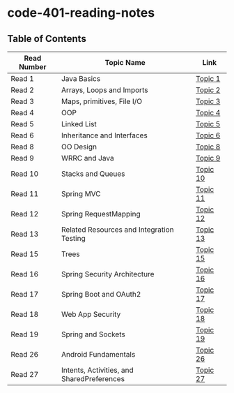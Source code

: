 # code-401-reading-notes

## Table of Contents
Read Number | Topic Name | Link
----------- | ---------- | ----
Read 1 | Java Basics | [Topic 1](https://aseel-banna.github.io/code-401-reading-notes/class-01)
Read 2 | Arrays, Loops and Imports | [Topic 2](https://aseel-banna.github.io/code-401-reading-notes/class-02) 
Read 3 | Maps, primitives, File I/O | [Topic 3](https://aseel-banna.github.io/code-401-reading-notes/class-03) 
Read 4 | OOP | [Topic 4](https://aseel-banna.github.io/code-401-reading-notes/class-04) 
Read 5 | Linked List | [Topic 5](https://aseel-banna.github.io/code-401-reading-notes/class-05) 
Read 6 | Inheritance and Interfaces | [Topic 6](https://aseel-banna.github.io/code-401-reading-notes/class-06)
Read 8 | OO Design | [Topic 8](https://aseel-banna.github.io/code-401-reading-notes/class-08)
Read 9 | WRRC and Java | [Topic 9](https://aseel-banna.github.io/code-401-reading-notes/class-09)
Read 10 | Stacks and Queues | [Topic 10](https://aseel-banna.github.io/code-401-reading-notes/class-10)
Read 11 | Spring MVC | [Topic 11](https://aseel-banna.github.io/code-401-reading-notes/class-11)
Read 12 | Spring RequestMapping | [Topic 12](https://aseel-banna.github.io/code-401-reading-notes/class-12)
Read 13 | Related Resources and Integration Testing | [Topic 13](https://aseel-banna.github.io/code-401-reading-notes/class-13)
Read 15 | Trees | [Topic 15](https://aseel-banna.github.io/code-401-reading-notes/class-15)
Read 16 | Spring Security Architecture | [Topic 16](https://aseel-banna.github.io/code-401-reading-notes/class-16)
Read 17 | Spring Boot and OAuth2 | [Topic 17](https://aseel-banna.github.io/code-401-reading-notes/class-17)
Read 18 | Web App Security | [Topic 18](https://aseel-banna.github.io/code-401-reading-notes/class-18)
Read 19 | Spring and Sockets | [Topic 19](https://aseel-banna.github.io/code-401-reading-notes/class-19)
Read 26 | Android Fundamentals | [Topic 26](https://aseel-banna.github.io/code-401-reading-notes/class-26)
Read 27 | Intents, Activities, and SharedPreferences | [Topic 27](https://aseel-banna.github.io/code-401-reading-notes/class-27)






